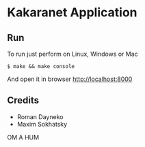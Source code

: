 Kakaranet Application
=====================

Run
---

To run just perform on Linux, Windows or Mac

    $ make && make console

And open it in browser [http://localhost:8000](http://localhost:8000)

Credits
-------

* Roman Dayneko
* Maxim Sokhatsky

OM A HUM
